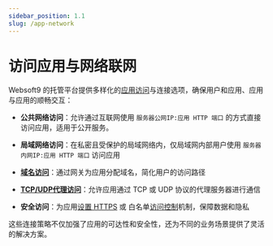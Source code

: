 ```yaml
---
sidebar_position: 1.1
slug: /app-network
---
```


# 访问应用与网络联网

Websoft9 的托管平台提供多样化的[应用访问](./app-getdetail#access)与连接选项，确保用户和应用、应用与应用的顺畅交互：  

- **公共网络访问**：允许通过互联网使用 `服务器公网IP:应用 HTTP 端口` 的方式直接访问应用，适用于公开服务。

- **局域网络访问**：在私密且受保护的局域网络内，仅局域网内部用户使用 `服务器内网IP:应用 HTTP 端口` 访问应用

- **[域名访问](./domain-set)**：通过网关为应用分配域名，简化用户的访问路径

- **[TCP/UDP代理访问](/gateway-proxy#stream)**：允许应用通过 TCP 或 UDP 协议的代理服务器进行通信

- **安全访问**：为应用[设置 HTTPS](./domain-https) 或 白名单[访问控制](./domain-auth)机制，保障数据和隐私

这些连接策略不仅加强了应用的可达性和安全性，还为不同的业务场景提供了灵活的解决方案。



